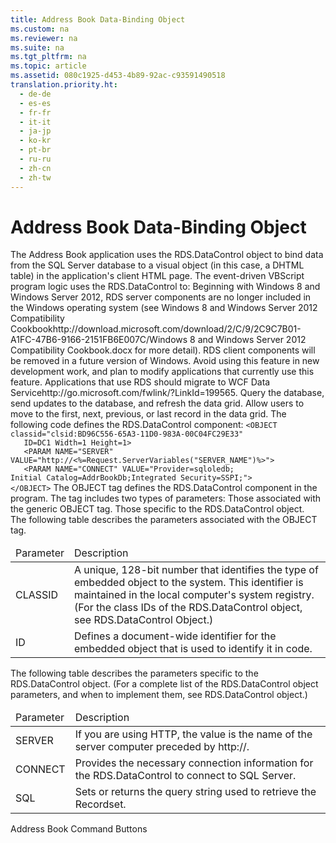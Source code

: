 ```yaml
---
title: Address Book Data-Binding Object
ms.custom: na
ms.reviewer: na
ms.suite: na
ms.tgt_pltfrm: na
ms.topic: article
ms.assetid: 080c1925-d453-4b89-92ac-c93591490518
translation.priority.ht: 
  - de-de
  - es-es
  - fr-fr
  - it-it
  - ja-jp
  - ko-kr
  - pt-br
  - ru-ru
  - zh-cn
  - zh-tw
---
```

# Address Book Data-Binding Object
<?xml version="1.0" encoding="utf-8"?>
<developerConceptualDocument xmlns="http://ddue.schemas.microsoft.com/authoring/2003/5" xmlns:xlink="http://www.w3.org/1999/xlink" xmlns:xsi="http://www.w3.org/2001/XMLSchema-instance" xsi:schemaLocation="http://ddue.schemas.microsoft.com/authoring/2003/5 http://dduestorage.blob.core.windows.net/ddueschema/developer.xsd">
  <introduction>
    <para>The Address Book application uses the <legacyLink xlink:href="d85ea4fc-451c-436e-97b8-58f92b149dd0">RDS.DataControl</legacyLink> object to bind data from the SQL Server database to a visual object (in this case, a DHTML table) in the application's client HTML page. The event-driven VBScript program logic uses the <legacyLink xlink:href="d85ea4fc-451c-436e-97b8-58f92b149dd0">RDS.DataControl</legacyLink> to:  </para>
    <alert class="important">
      <para>Beginning with Windows 8 and Windows Server 2012, RDS server components are no longer included in the Windows operating system (see Windows 8 and <externalLink><linkText>Windows Server 2012 Compatibility Cookbook</linkText><linkUri>http://download.microsoft.com/download/2/C/9/2C9C7B01-A1FC-47B6-9166-2151FB6E007C/Windows 8 and Windows Server 2012 Compatibility Cookbook.docx</linkUri></externalLink> for more detail). RDS client components will be removed in a future version of Windows. Avoid using this feature in new development work, and plan to modify applications that currently use this feature. Applications that use RDS should migrate to <externalLink><linkText>WCF Data Service</linkText><linkUri>http://go.microsoft.com/fwlink/?LinkId=199565</linkUri></externalLink>.</para>
    </alert>
    <list class="bullet">
      <listItem>
        <para>Query the database, send updates to the database, and refresh the data grid.</para>
      </listItem>
      <listItem>
        <para>Allow users to move to the first, next, previous, or last record in the data grid.</para>
      </listItem>
    </list>
    <para>The following code defines the <legacyBold>RDS.DataControl</legacyBold> component:</para>
    <code>&lt;OBJECT classid="clsid:BD96C556-65A3-11D0-983A-00C04FC29E33"
   ID=DC1 Width=1 Height=1&gt;
   &lt;PARAM NAME="SERVER" VALUE="http://&lt;%=Request.ServerVariables("SERVER_NAME")%&gt;"&gt;
   &lt;PARAM NAME="CONNECT" VALUE="Provider=sqloledb;
Initial Catalog=AddrBookDb;Integrated Security=SSPI;"&gt;
&lt;/OBJECT&gt;</code>
    <para>The OBJECT tag defines the <legacyBold>RDS.DataControl</legacyBold> component in the program. The tag includes two types of parameters:  </para>
    <list class="bullet">
      <listItem>
        <para>Those associated with the generic OBJECT tag.</para>
      </listItem>
      <listItem>
        <para>Those specific to the <legacyBold>RDS.DataControl</legacyBold> object.</para>
      </listItem>
    </list>
  </introduction>
  <section>
    <title>Generic OBJECT Tag Parameters</title>
    <content>
      <para>The following table describes the parameters associated with the OBJECT tag.</para>
      <table xmlns:caps="http://schemas.microsoft.com/build/caps/2013/11">
        <thead>
          <tr>
            <TD>
              <para>Parameter</para>
            </TD>
            <TD>
              <para>Description</para>
            </TD>
          </tr>
        </thead>
        <tbody>
          <tr>
            <TD>
              <para>               <legacyBold>                 </legacyBold><legacyBold><legacyItalic>CLASSID</legacyItalic></legacyBold><legacyBold>               </legacyBold>             </para>
            </TD>
            <TD>
              <para>A unique, 128-bit number that identifies the type of embedded object to the system. This identifier is maintained in the local computer's system registry. (For the class IDs of the <legacyBold>RDS.DataControl</legacyBold> object, see <legacyLink xlink:href="d85ea4fc-451c-436e-97b8-58f92b149dd0">RDS.DataControl Object</legacyLink>.)</para>
            </TD>
          </tr>
          <tr>
            <TD>
              <para>               <legacyBold>                 </legacyBold><legacyBold><legacyItalic>ID</legacyItalic></legacyBold><legacyBold>               </legacyBold>             </para>
            </TD>
            <TD>
              <para>Defines a document-wide identifier for the embedded object that is used to identify it in code.</para>
            </TD>
          </tr>
        </tbody>
      </table>
    </content>
  </section>
  <section>
    <title>RDS.DataControl Tag Parameters</title>
    <content>
      <para>The following table describes the parameters specific to the <legacyBold>RDS.DataControl</legacyBold> object. (For a complete list of the <legacyBold>RDS.DataControl</legacyBold> object parameters, and when to implement them, see <legacyLink xlink:href="d85ea4fc-451c-436e-97b8-58f92b149dd0">RDS.DataControl object</legacyLink>.)</para>
      <table xmlns:caps="http://schemas.microsoft.com/build/caps/2013/11">
        <thead>
          <tr>
            <TD>
              <para>Parameter</para>
            </TD>
            <TD>
              <para>Description</para>
            </TD>
          </tr>
        </thead>
        <tbody>
          <tr>
            <TD>
              <para>               <legacyLink xlink:href="d2727ce7-da9f-4271-ae3c-9334ef477c14">SERVER</legacyLink>             </para>
            </TD>
            <TD>
              <para>If you are using HTTP, the value is the name of the server computer preceded by <codeInline>http://</codeInline>.</para>
            </TD>
          </tr>
          <tr>
            <TD>
              <para>               <legacyLink xlink:href="dbad5e77-b213-4eb8-aecf-d60f203fdb59">CONNECT</legacyLink>             </para>
            </TD>
            <TD>
              <para>Provides the necessary connection information for the <legacyBold>RDS.DataControl</legacyBold> to connect to SQL Server.</para>
            </TD>
          </tr>
          <tr>
            <TD>
              <para>               <legacyLink xlink:href="e0dabf23-a159-4fe5-a962-3df544a21f5c">SQL</legacyLink>             </para>
            </TD>
            <TD>
              <para>Sets or returns the query string used to retrieve the <legacyLink xlink:href="ede1415f-c3df-4cc5-a05b-2576b2b84b60">Recordset</legacyLink>.</para>
            </TD>
          </tr>
        </tbody>
      </table>
    </content>
  </section>
  <relatedTopics>
<link xlink:href="80676831-6488-4dad-a558-c47c52256a22">Address Book Command Buttons</link>
</relatedTopics>
</developerConceptualDocument>